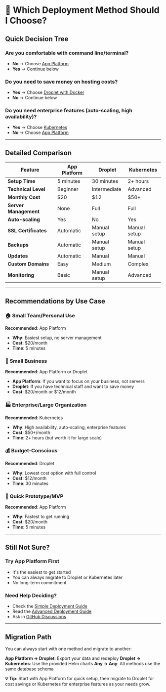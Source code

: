 # 🎯 Which Deployment Method Should I Choose?

## Quick Decision Tree

### Are you comfortable with command line/terminal?
- **No** → Choose [App Platform](DEPLOYMENT-SIMPLE.md#app-platform)
- **Yes** → Continue below

### Do you need to save money on hosting costs?
- **Yes** → Choose [Droplet with Docker](DEPLOYMENT-SIMPLE.md#droplet-docker)
- **No** → Continue below

### Do you need enterprise features (auto-scaling, high availability)?
- **Yes** → Choose [Kubernetes](DEPLOYMENT-SIMPLE.md#kubernetes)
- **No** → Choose [App Platform](DEPLOYMENT-SIMPLE.md#app-platform)

---

## Detailed Comparison

| Feature | App Platform | Droplet | Kubernetes |
|---------|-------------|---------|------------|
| **Setup Time** | 5 minutes | 30 minutes | 2+ hours |
| **Technical Level** | Beginner | Intermediate | Advanced |
| **Monthly Cost** | $20 | $12 | $50+ |
| **Server Management** | None | Full | Full |
| **Auto-scaling** | Yes | No | Yes |
| **SSL Certificates** | Automatic | Manual setup | Manual setup |
| **Backups** | Automatic | Manual setup | Manual setup |
| **Updates** | Automatic | Manual | Manual |
| **Custom Domains** | Easy | Medium | Complex |
| **Monitoring** | Basic | Manual setup | Advanced |

---

## Recommendations by Use Case

### 🏠 **Small Team/Personal Use**
**Recommended**: App Platform
- **Why**: Easiest setup, no server management
- **Cost**: $20/month
- **Time**: 5 minutes

### 🏢 **Small Business**
**Recommended**: App Platform or Droplet
- **App Platform**: If you want to focus on your business, not servers
- **Droplet**: If you have technical staff and want to save money
- **Cost**: $20/month or $12/month

### 🏭 **Enterprise/Large Organization**
**Recommended**: Kubernetes
- **Why**: High availability, auto-scaling, enterprise features
- **Cost**: $50+/month
- **Time**: 2+ hours (but worth it for large scale)

### 💰 **Budget-Conscious**
**Recommended**: Droplet
- **Why**: Lowest cost option with full control
- **Cost**: $12/month
- **Time**: 30 minutes

### 🚀 **Quick Prototype/MVP**
**Recommended**: App Platform
- **Why**: Fastest to get running
- **Cost**: $20/month
- **Time**: 5 minutes

---

## Still Not Sure?

### Try App Platform First
- It's the easiest to get started
- You can always migrate to Droplet or Kubernetes later
- No long-term commitment

### Need Help Deciding?
- Check the [Simple Deployment Guide](DEPLOYMENT-SIMPLE.md)
- Read the [Advanced Deployment Guide](deploy/README.md)
- Ask in [GitHub Discussions](https://github.com/your-username/tak-lite-server/discussions)

---

## Migration Path

You can always start with one method and migrate to another:

**App Platform → Droplet**: Export your data and redeploy
**Droplet → Kubernetes**: Use the provided Helm charts
**Any → Any**: All methods use the same database schema

**💡 Tip**: Start with App Platform for quick setup, then migrate to Droplet for cost savings or Kubernetes for enterprise features as your needs grow.
